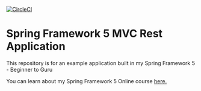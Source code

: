 [![CircleCI](https://circleci.com/gh/SantinoHerrera/spring5-mvc-rest.svg?style=svg)](https://circleci.com/gh/SantinoHerrera/spring5-mvc-rest)
# Spring Framework 5 MVC Rest Application

This repository is for an example application built in my Spring Framework 5 - Beginner to Guru

You can learn about my Spring Framework 5 Online course [here.](http://courses.springframework.guru/p/spring-framework-5-begginer-to-guru/?product_id=363173)